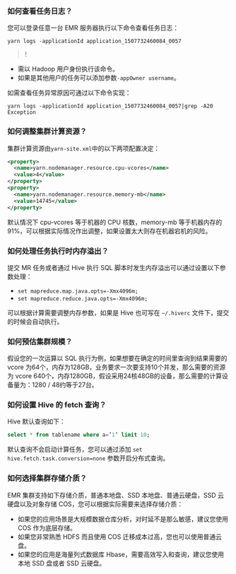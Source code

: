 ### 如何查看任务日志？

您可以登录任意一台 EMR 服务器执行以下命令查看任务日志：
```
yarn logs -applicationId application_1507732460084_0057
```
>!
- 需以 Hadoop 用户身份执行该命令。
- 如果是其他用户的任务可以添加参数`-appOwner username`。

如需查看任务异常原因可通过以下命令实现：
```
yarn logs -applicationId application_1507732460084_0057|grep -A20 Exception
```

### 如何调整集群计算资源？
集群计算资源由`yarn-site.xml`中的以下两项配置决定：
``` xml
<property>
  <name>yarn.nodemanager.resource.cpu-vcores</name>
  <value>4</value>
</property>
<property>
  <name>yarn.nodemanager.resource.memory-mb</name>
  <value>14745</value>
</property>
```
默认情况下 cpu-vcores 等于机器的 CPU 核数，memory-mb 等于机器内存的91%，可以根据实际情况作出调整，如果设置太大则存在机器宕机的风险。

### 如何处理任务执行时内存溢出？
提交 MR 任务或者通过 Hive 执行 SQL 脚本时发生内存溢出可以通过设置以下参数处理：

- `set mapreduce.map.java.opts=-Xmx4096m;`
- `set mapreduce.reduce.java.opts=-Xmx4096m;`

可以根据计算需要调整内存参数，如果是 Hive 也可写在 `~/.hiverc` 文件下，提交的时候会自动执行。

### 如何预估集群规模？
假设您的一次运算以 SQL 执行为例，如果想要在确定的时间里查询到结果需要的 vcore 为64个，内存为128GB，业务要求一次要支持10个并发，那么需要的资源为 vcore 640个，内存1280GB，假设采用24核48GB的设备，那么需要的计算设备量为：1280 / 48约等于27台。

### 如何设置 Hive 的 fetch 查询？
Hive 默认查询如下：
``` sql
select * from tablename where a=’1’ limit 10;
```
默认查询不会启动计算任务，您可以通过添加 `set hive.fetch.task.conversion=none` 参数开启分布式查询。

### 如何选择集群存储介质？
EMR 集群支持如下存储介质，普通本地盘、SSD 本地盘、普通云硬盘，SSD 云硬盘以及对象存储 COS，您可以根据实际需要来选择存储介质：
- 如果您的应用场景是大规模数据仓库分析，对时延不是那么敏感，建议您使用 COS 作为底层存储。
- 如果您非常熟悉 HDFS 而且使用 COS 迁移成本过高，您也可以使用普通云盘。
- 如果您的应用是海量列式数据库 Hbase，需要高效写入和查询，建议您使用本地 SSD 盘或者 SSD 云硬盘。

